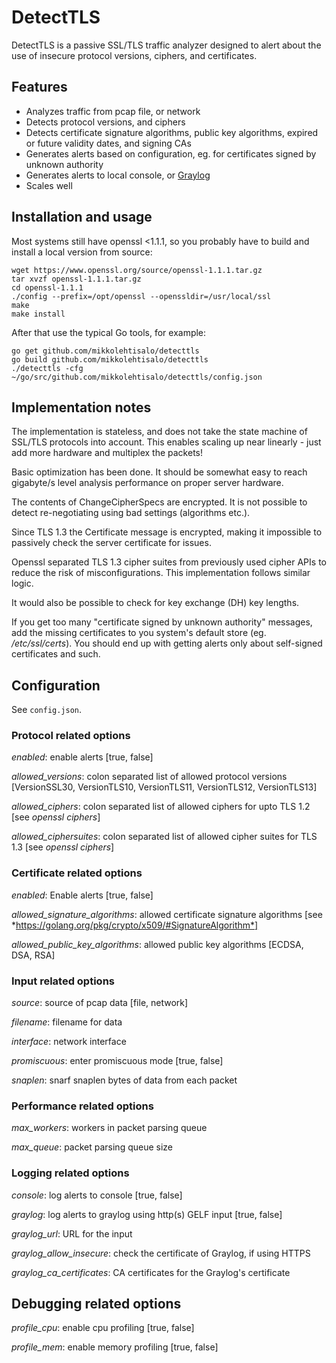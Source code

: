 # DetectTLS

DetectTLS is a passive SSL/TLS traffic analyzer designed to alert about the use of insecure protocol versions, ciphers, and certificates.

## Features

* Analyzes traffic from pcap file, or network
* Detects protocol versions, and ciphers
* Detects certificate signature algorithms, public key algorithms, expired or future validity dates, and signing CAs
* Generates alerts based on configuration, eg. for certificates signed by unknown authority
* Generates alerts to local console, or [Graylog](https://www.graylog.org/)
* Scales well

## Installation and usage

Most systems still have openssl <1.1.1, so you probably have to build and install a local version from source:

```
wget https://www.openssl.org/source/openssl-1.1.1.tar.gz
tar xvzf openssl-1.1.1.tar.gz
cd openssl-1.1.1
./config --prefix=/opt/openssl --openssldir=/usr/local/ssl
make
make install
```

After that use the typical Go tools, for example:

```
go get github.com/mikkolehtisalo/detecttls
go build github.com/mikkolehtisalo/detecttls
./detecttls -cfg ~/go/src/github.com/mikkolehtisalo/detecttls/config.json
```

## Implementation notes

The implementation is stateless, and does not take the state machine of SSL/TLS protocols into account. This enables scaling up near linearly - just add more hardware and multiplex the packets! 

Basic optimization has been done. It should be somewhat easy to reach gigabyte/s level analysis performance on proper server hardware.

The contents of ChangeCipherSpecs are encrypted. It is not possible to detect re-negotiating using bad settings (algorithms etc.). 

Since TLS 1.3 the Certificate message is encrypted, making it impossible to passively check the server certificate for issues.

Openssl separated TLS 1.3 cipher suites from previously used cipher APIs to reduce the risk of misconfigurations. This implementation follows similar logic.

It would also be possible to check for key exchange (DH) key lengths. 

If you get too many "certificate signed by unknown authority" messages, add the missing certificates to you system's default store (eg. */etc/ssl/certs*). You should end up with getting alerts only about self-signed certificates and such.

## Configuration

See `config.json`.

### Protocol related options

*enabled*: enable alerts [true, false]

*allowed_versions*: colon separated list of allowed protocol versions [VersionSSL30, VersionTLS10, VersionTLS11, VersionTLS12, VersionTLS13]

*allowed_ciphers*: colon separated list of allowed ciphers for upto TLS 1.2 [see *openssl ciphers*]

*allowed_ciphersuites*: colon separated list of allowed cipher suites for TLS 1.3 [see *openssl ciphers*]

### Certificate related options

*enabled*: Enable alerts [true, false]

*allowed_signature_algorithms*: allowed certificate signature algorithms [see *https://golang.org/pkg/crypto/x509/#SignatureAlgorithm*]

*allowed_public_key_algorithms*: allowed public key algorithms [ECDSA, DSA, RSA]

### Input related options

*source*: source of pcap data [file, network]

*filename*: filename for data

*interface*: network interface

*promiscuous*: enter promiscuous mode [true, false]

*snaplen*: snarf snaplen bytes of data from each packet

### Performance related options

*max_workers*: workers in packet parsing queue

*max_queue*: packet parsing queue size

### Logging related options

*console*: log alerts to console [true, false]

*graylog*: log alerts to graylog using http(s) GELF input [true, false]

*graylog_url*: URL for the input

*graylog_allow_insecure*: check the certificate of Graylog, if using HTTPS

*graylog_ca_certificates*: CA certificates for the Graylog's certificate

## Debugging related options

*profile_cpu*: enable cpu profiling [true, false]

*profile_mem*: enable memory profiling [true, false]

